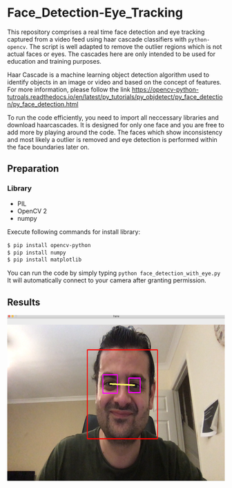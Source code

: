 # Face_Detection-Eye_Tracking

This repository comprises a real time face detection and eye tracking captured from a video feed using haar cascade classifiers with ```python-opencv```. The script is well adapted to remove the outlier regions which is not actual faces or eyes. The cascades here are only intended to be used for education and training purposes. 

Haar Cascade is a machine learning object detection algorithm used to identify objects in an image or video and based on the concept of features. For more information, please follow the link https://opencv-python-tutroals.readthedocs.io/en/latest/py_tutorials/py_objdetect/py_face_detection/py_face_detection.html

To run the code efficiently, you need to import all neccessary libraries and download haarcascades. It is designed for only one face and you are free to add more by playing around the code. The faces which show inconsistency and most likely a outlier is removed and eye detection is performed within the face boundaries later on. 

## Preparation
### Library
- PIL
- OpenCV 2
- numpy

Execute following commands for install library:
```sh
$ pip install opencv-python
$ pip install numpy
$ pip install matplotlib
```
You can run the code by simply typing ```python face_detection_with_eye.py``` It will automatically connect to your camera after granting permission. 

## Results

<img src="https://github.com/burak0006/Face_Detection-Eye_Tracking/blob/main/sample.png?raw=true" width = "512" height = "384"/>
